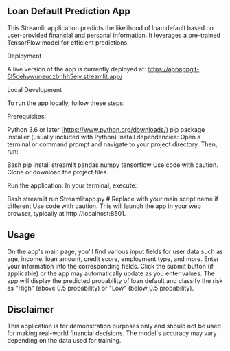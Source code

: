 ## Loan Default Prediction App

This Streamlit application predicts the likelihood of loan default based on user-provided financial and personal information.
It leverages a pre-trained TensorFlow model for efficient predictions.

Deployment

A live version of the app is currently deployed at: https://appappgit-6l5oehywuneuczbnhh5ejv.streamlit.app/

Local Development

To run the app locally, follow these steps:

Prerequisites:

Python 3.6 or later (https://www.python.org/downloads/)
pip package installer (usually included with Python)
Install dependencies:
Open a terminal or command prompt and navigate to your project directory. Then, run:

Bash
pip install streamlit pandas numpy tensorflow
Use code with caution.
Clone or download the project files.

Run the application:
In your terminal, execute:

Bash
streamlit run Streamlitapp.py  # Replace with your main script name if different
Use code with caution.
This will launch the app in your web browser, typically at http://localhost:8501.

## Usage
On the app's main page, you'll find various input fields for user data such as age, income, loan amount, credit score, employment type, and more.
Enter your information into the corresponding fields.
Click the submit button (if applicable) or the app may automatically update as you enter values.
The app will display the predicted probability of loan default and classify the risk as "High" (above 0.5 probability) or "Low" (below 0.5 probability).

## Disclaimer

This application is for demonstration purposes only and should not be used for making real-world financial decisions. 
The model's accuracy may vary depending on the data used for training.
